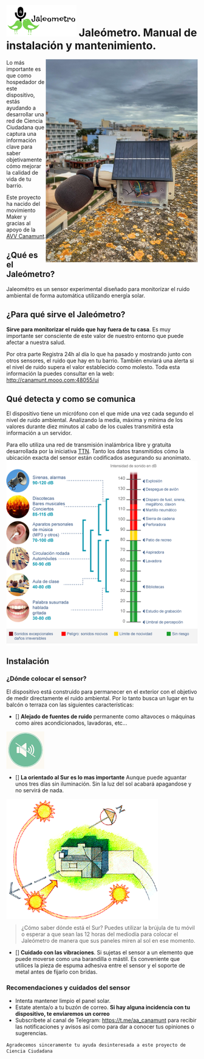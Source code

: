 # <img src="./img/jaleometro_logo_min_transparent.png" />  Jaleómetro. Manual de instalación y mantenimiento.
<img src="./img/jaleometro_1.jpg" width="400" align="right"/> 

Lo más importante es que como hospedador de este dispositivo, estás ayudando a desarrollar una red de Ciencia Ciudadana que captura una información clave para saber objetivamente cómo mejorar la calidad de vida de tu barrio.

Este proyecto ha nacido del movimiento Maker y gracias al apoyo de la [AVV Canamunt](https://es-la.facebook.com/avvcanamunt/).

## ¿Qué es el Jaleómetro?

Jaleométro es un sensor experimental diseñado para monitorizar el ruido ambiental de forma automática utilizando energía solar.

## ¿Para qué sirve el Jaleómetro?

**Sirve para monitorizar el ruido que hay fuera de tu casa**. Es muy importante ser consciente de este valor de nuestro entorno que puede afectar a nuestra salud. 

Por otra parte Registra 24h al día lo que ha pasado y mostrando junto con otros sensores, el ruido que hay en tu barrio. También enviará una alerta si el nivel de ruido supera el valor establecido como molesto. Toda esta información la puedes consultar en la web: http://canamunt.mooo.com:48055/ui

## Qué detecta y como se comunica

El dispositivo tiene un micrófono con el que mide una vez cada segundo el nivel de ruido ambiental. Analizando la media, máxima y mínima de los valores durante diez minutos al cabo de los cuales transmitirá esta información a un servidor. 

Para ello utiliza una red de transmisión inalámbrica libre y gratuita desarrollada por la iniciativa [TTN](https://www.thethingsnetwork.org/community/mallorca/). Tanto los datos transmitidos cómo la ubicación exacta del sensor están codificados asegurando su anonimato.
<img src="./img/escala_dba.png" align="center"/> 

## Instalación
### ¿Dónde colocar el sensor?
El dispositivo está construido para permanecer en el exterior con el objetivo de medir directamente el ruido ambiental. Por lo tanto busca un lugar en tu balcón o terraza con las siguientes características:

- [] **Alejado de fuentes de ruido** permanente como altavoces o máquinas como aires acondicionados, lavadoras, etc...

<img src="./img/no_noise.png" width="100" align="center"/> 

- [] **La orientado al Sur es lo mas importante** Aunque puede aguantar unos tres días sin iluminación. Sin la luz del sol acabará apagandose y no servirá de nada.

<img src="./img/Optimal-Solar-Orientation.png" width="400" align="center"/> 

> ¿Cómo saber dónde está el Sur? Puedes utilizar la brújula de tu móvil o esperar a que sean las 12 horas del mediodía para colocar el Jaleómetro de manera que sus paneles miren al sol en ese momento.

- [] **Cuidado con las vibraciones**. Si sujetas el sensor a un elemento que puede moverse como una barandilla o mástil. Es conveniente que utilices la pieza de espuma adhesiva entre el sensor y el soporte de metal antes de fijarlo con bridas.

### Recomendaciones y cuidados del sensor
- Intenta mantener limpio el panel solar.
- Estate atenta/o a tu buzón de correo. **Si hay alguna incidencia con tu dispositivo, te enviaremos un correo**
- Subscríbete al canal de Telegram: https://t.me/aa_canamunt para recibir las notificaciones y avisos así como para dar a conocer tus opiniones o sugerencias.

```
Agradecemos sinceramente tu ayuda desinteresada a este proyecto de Ciencia Ciudadana
```




